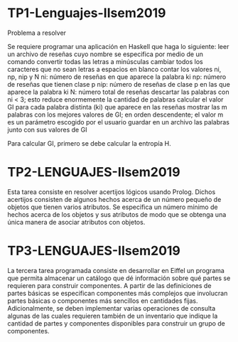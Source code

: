﻿# TP1-Lenguajes-IIsem2019

Problema a resolver

Se requiere programar una aplicación en Haskell que haga lo siguiente:
leer un archivo de reseñas cuyo nombre se especifica por  medio de un comando
convertir todas las letras a minúsculas
cambiar todos los caracteres que no sean letras a espacios en blanco
contar los valores ni, np, nip y N
ni: número de reseñas en que aparece la palabra ki
np: número de reseñas que tienen clase p
nip: número de reseñas de clase p en las que aparece la palabra ki
N: número total de reseñas
descartar las palabras con ni < 3; esto reduce enormemente la cantidad de palabras
calcular el valor GI para cada palabra distinta (ki) que aparece en las reseñas
mostrar las m palabras con los mejores valores de GI; en orden descendente; el valor m es un parámetro escogido por el usuario
guardar en un archivo  las palabras junto con sus valores de GI

Para calcular GI, primero se debe calcular la entropía H.

# TP2-LENGUAJES-IIsem2019

Esta tarea consiste en resolver acertijos lógicos usando Prolog.  Dichos acertijos consisten de algunos hechos acerca de un número pequeño de objetos que tienen varios atributos.  Se especifica un número mínimo de hechos acerca de los objetos y sus atributos de modo que se obtenga una única manera de asociar atributos con objetos.

# TP3-LENGUAJES-IIsem2019

La tercera tarea programada consiste en desarrollar en Eiffel un programa que permita almacenar un catálogo que dé información sobre qué partes se requieren para construir componentes.  A partir de las definiciones de partes básicas se especifican componentes más complejos que involucran partes básicas o componentes más sencillos en cantidades fijas.  Adicionalmente, se deben implementar varias operaciones de consulta algunas de las cuales requieren también de un inventario que indique la cantidad de partes y componentes disponibles para construir un grupo de componentes.
